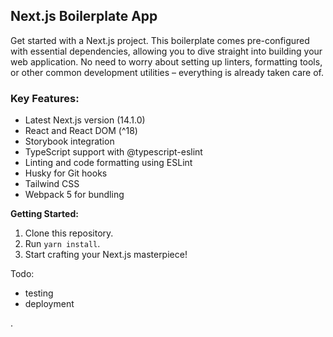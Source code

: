 ## Next.js Boilerplate App

Get started with a Next.js project. This boilerplate comes pre-configured with essential dependencies, allowing you to dive straight into building your web application. No need to worry about setting up linters, formatting tools, or other common development utilities – everything is already taken care of.

### Key Features:

- Latest Next.js version (14.1.0)
- React and React DOM (^18)
- Storybook integration
- TypeScript support with @typescript-eslint
- Linting and code formatting using ESLint
- Husky for Git hooks
- Tailwind CSS
- Webpack 5 for bundling

**Getting Started:**

1. Clone this repository.
2. Run `yarn install`.
3. Start crafting your Next.js masterpiece!

Todo:
- testing
- deployment



.